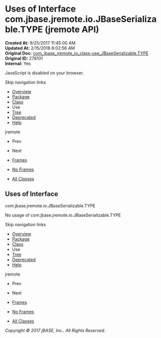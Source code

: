 # Uses of Interface com.jbase.jremote.io.JBaseSerializable.TYPE (jremote   API)

**Created At:** 9/25/2017 11:45:00 AM  
**Updated At:** 2/15/2018 8:02:56 AM  
**Original Doc:** [com_jbase_jremote_io_class-use_JBaseSerializable.TYPE](https://docs.jbase.com/39253-class-use/com_jbase_jremote_io_class-use_JBaseSerializable.TYPE)  
**Original ID:** 278101  
**Internal:** Yes  

<!--<br>    try {<br>        if (location.href.indexOf('is-external=true') == -1) {<br>            parent.document.title="Uses of Interface com.jbase.jremote.io.JBaseSerializable.TYPE (jremote   API)";<br>        }<br>    }<br>    catch(err) {<br>    }<br>//-->
JavaScript is disabled on your browser.

Skip navigation links

- [Overview](../../../../../overview-summary.html)
- [Package](./../../com.jbase.jremote.io-%28jremote---api%29)
- [Class](./../../jbaseserializable-%28jremote-api%29 "interface in com.jbase.jremote.io")
- Use
- [Tree](./../../com.jbase.jremote.io-class-hierarchy-%28jremote---api%29)
- [Deprecated](../../../../../deprecated-list.html)
- [Help](../../../../../help-doc.html)


jremote <br>

- Prev
- Next


- [Frames](./../uses-of-interface-com.jbase.jremote.io.jbaseserializable-%28jremote-api%29)
- [No Frames](./../uses-of-interface-com.jbase.jremote.io.jbaseserializable-%28jremote-api%29)


- [All Classes](../../../../../allclasses-noframe.html)


<!--<br>  allClassesLink = document.getElementById("allclasses\_navbar\_top");<br>  if(window==top) {<br>    allClassesLink.style.display = "block";<br>  }<br>  else {<br>    allClassesLink.style.display = "none";<br>  }<br>  //-->

## Uses of Interface
com.jbase.jremote.io.JBaseSerializable.TYPE

No usage of com.jbase.jremote.io.JBaseSerializable.TYPE

Skip navigation links

- [Overview](../../../../../overview-summary.html)
- [Package](./../../com.jbase.jremote.io-%28jremote---api%29)
- [Class](./../../jbaseserializable-%28jremote-api%29 "interface in com.jbase.jremote.io")
- Use
- [Tree](./../../com.jbase.jremote.io-class-hierarchy-%28jremote---api%29)
- [Deprecated](../../../../../deprecated-list.html)
- [Help](../../../../../help-doc.html)


jremote <br>

- Prev
- Next


- [Frames](./../uses-of-interface-com.jbase.jremote.io.jbaseserializable-%28jremote-api%29)
- [No Frames](./../uses-of-interface-com.jbase.jremote.io.jbaseserializable-%28jremote-api%29)


- [All Classes](../../../../../allclasses-noframe.html)


<!--<br>  allClassesLink = document.getElementById("allclasses\_navbar\_bottom");<br>  if(window==top) {<br>    allClassesLink.style.display = "block";<br>  }<br>  else {<br>    allClassesLink.style.display = "none";<br>  }<br>  //-->

*Copyright © 2017 jBASE, Inc.. All Rights Reserved.*

